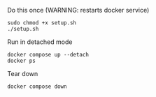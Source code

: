 Do this once (WARNING: restarts docker service)
```
sudo chmod +x setup.sh
./setup.sh
```

Run in detached mode
```
docker compose up --detach
docker ps
```

Tear down
```
docker compose down
```
